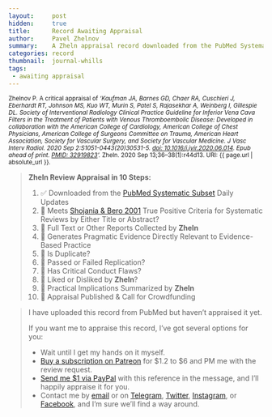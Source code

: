 ```yaml
---
layout:     post
hidden:     true
title:      Record Awaiting Appraisal
author:     Pavel Zhelnov
summary:    A Zheln appraisal record downloaded from the PubMed Systematic Subset daily updates.
categories: record
thumbnail:  journal-whills
tags:
 - awaiting appraisal
---
```


<small>Zhelnov P. A critical appraisal of _‘Kaufman JA, Barnes GD, Chaer RA, Cuschieri J, Eberhardt RT, Johnson MS, Kuo WT, Murin S, Patel S, Rajasekhar A, Weinberg I, Gillespie DL. Society of Interventional Radiology Clinical Practice Guideline for Inferior Vena Cava Filters in the Treatment of Patients with Venous Thromboembolic Disease: Developed in collaboration with the American College of Cardiology, American College of Chest Physicians, American College of Surgeons Committee on Trauma, American Heart Association, Society for Vascular Surgery, and Society for Vascular Medicine. J Vasc Interv Radiol. 2020 Sep 2:S1051-0443(20)30531-5. [doi: 10.1016/j.jvir.2020.06.014](https://doi.org/10.1016/j.jvir.2020.06.014). Epub ahead of print. [PMID: 32919823](https://pubmed.gov/32919823)’._ Zheln. 2020 Sep 13;36–38(1):r44d13. URI: {{ page.url | absolute_url }}.</small>

> **Zheln Review Appraisal in 10 Steps:**
>
> 1. ✅ Downloaded from the [PubMed Systematic Subset](https://p1m.org/ssb) Daily Updates
> 2. 🔄 Meets [Shojania & Bero 2001](https://www.researchgate.net/publication/11820967_Taking_Advantage_of_the_Explosion_of_Systematic_Reviews_An_Efficient_MEDLINE_Search_Strategy) True Positive Criteria for Systematic Reviews by Either Title or Abstract?
> 3. 🔄 Full Text or Other Reports Collected by **Zheln**
> 4. 🔄 Generates Pragmatic Evidence Directly Relevant to Evidence-Based Practice
> 5. 🔄 Is Duplicate?
> 6. 🔄 Passed or Failed Replication?
> 7. 🔄 Has Critical Conduct Flaws?
> 8. 🔄 Liked or Disliked by **Zheln**?
> 9. 🔄 Practical Implications Summarized by **Zheln**
> 10. 🔄 Appraisal Published & Call for Crowdfunding

> I have uploaded this record from PubMed but haven’t appraised it yet.
>
> If you want me to appraise this record, I’ve got several options for you:
> * Wait until I get my hands on it myself.
> * [Buy a subscription on Patreon](https://patreon.com/zheln) for $1.2 to $6 and PM me with the review request.
> * [Send me $1 via PayPal](https://paypal.me/pjelnov) with this reference in the message, and I’ll happily appraise it for you.
> * Contact me by [email](mailto:pavel@zheln.com) or on [Telegram](https://t.me/drzhelnov), [Twitter](https://twitter.com/drzhelnov), [Instagram](https://instagram.com/igzheln), or [Facebook](https://facebook.com/drzhelnov), and I’m sure we’ll find a way around.
